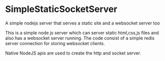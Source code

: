 # SimpleStaticSocketServer
A simple nodejs server that serves a static site and a websocket server too

This is a simple node js server which can server static html,css,js files and also has a websocket server running. 
The code consist of a simple redis server connection for storing websocket clients.

Native NodeJS apis are used to create the http and socket server.
